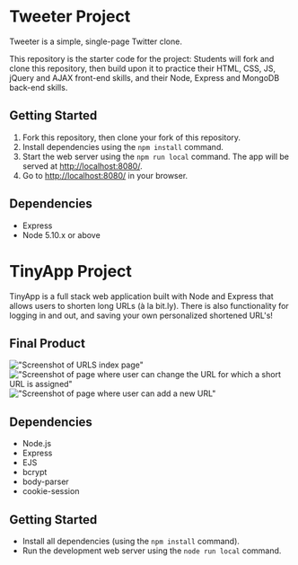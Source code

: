 # Tweeter Project

Tweeter is a simple, single-page Twitter clone.

This repository is the starter code for the project: Students will fork and clone this repository, then build upon it to practice their HTML, CSS, JS, jQuery and AJAX front-end skills, and their Node, Express and MongoDB back-end skills.

## Getting Started

1. Fork this repository, then clone your fork of this repository.
2. Install dependencies using the `npm install` command.
3. Start the web server using the `npm run local` command. The app will be served at <http://localhost:8080/>.
4. Go to <http://localhost:8080/> in your browser.

## Dependencies

- Express
- Node 5.10.x or above



# TinyApp Project

TinyApp is a full stack web application built with Node and Express that allows users to shorten long URLs (à la bit.ly).
There is also functionality for logging in and out, and saving your own personalized shortened URL's!

## Final Product

!["Screenshot of URLS index page"](https://github.com/bleung9/tiny_app/blob/feature/user-registration/docs/urls-page.png)
!["Screenshot of page where user can change the URL for which a short URL is assigned"](https://github.com/bleung9/tiny_app/blob/feature/user-registration/docs/urls-change-shortURL.png)
!["Screenshot of page where user can add a new URL"](https://github.com/bleung9/tiny_app/blob/feature/user-registration/docs/urls-add-new-URL.png)


## Dependencies

- Node.js
- Express
- EJS
- bcrypt
- body-parser
- cookie-session

## Getting Started

- Install all dependencies (using the `npm install` command).
- Run the development web server using the `node run local` command.

